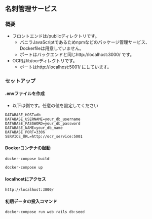 ## 名刺管理サービス

### 概要
* フロントエンドは/publicディレクトリです。
  * バニラJavaScriptであるためnpmなどのパッケージ管理サービス、Dockerfileは用意していません。
  * ポートはバックエンドと同じhttp://localhost:3000/ です。
* OCRはlib/ocrディレクトリです。
  * ポートはhttp://localhost:5001/ にしています。

### セットアップ

#### .envファイルを作成
* 以下は例です。任意の値を設定してください
```env
DATABASE_HOST=db
DATABASE_USERNAME=your_db_username
DATABASE_PASSWORD=your_db_password
DATABASE_NAME=your_db_name
DATABASE_PORT=3306
SERVICE_URL=http://ocr_service:5001
```

#### Dockerコンテナの起動
```
docker-compose build
```

```
docker-compose up
```

#### localhostにアクセス
```
http://localhost:3000/
```

#### 初期データの投入コマンド
```
docker-compose run web rails db:seed

```
